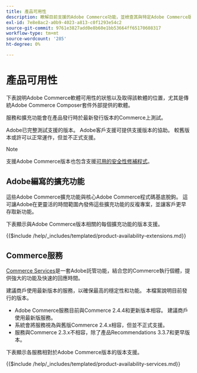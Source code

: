 ```yaml
---
title: 產品可用性
description: 瞭解目前支援的Adobe Commerce功能，並檢查其與特定Adobe Commerce版本的相容性。
exl-id: 7e8e8ac2-a0b9-4023-a813-c0f1293e54c2
source-git-commit: 9761e3827add0e8b60e1bb53664ff65170608317
workflow-type: tm+mt
source-wordcount: '285'
ht-degree: 0%

---
```


# 產品可用性

下表說明Adobe Commerce軟體可用性的狀態以及取得該軟體的位置，尤其是傳統Adobe Commerce Composer套件外部提供的軟體。

服務和擴充功能會在產品發行時於最新發行版本的Commerce上測試。

Adobe已完整測試支援的版本。 Adobe客戶支援可提供支援版本的協助。 較舊版本或許可以正常運作，但並不正式支援。

>[!NOTE]
>
>支援Adobe Commerce版本也包含支援[可用的安全性修補程式](versions.md)。

## Adobe編寫的擴充功能

這些Adobe Commerce擴充功能與核心Adobe Commerce程式碼基底脫鉤。 這可讓Adobe在更靈活的時間範圍內發佈這些擴充功能的反複專案，並讓客戶更早存取新功能。

下表顯示與Adobe Commerce版本相關的每個擴充功能的版本支援。

{{$include /help/_includes/templated/product-availability-extensions.md}}

## Commerce服務

[Commerce Services](https://experienceleague.adobe.com/docs/commerce-merchant-services/user-guides/home.html)是一套Adobe託管功能，結合您的Commerce執行個體，提供強大的功能及快速的回應時間。

建議商戶使用最新版本的服務，以確保最高的穩定性和功能。 本檔案說明目前發行的版本。

* Adobe Commerce服務目前與Commerce 2.4.4和更新版本相容。 建議商戶使用最新版服務。
* 系統會將服務視為與舊版Commerce 2.4.x相容，但並不正式支援。
* 服務與Commerce 2.3.x不相容，除了產品Recommendations 3.3.7和更早版本。

下表顯示各服務相對於Adobe Commerce版本的版本支援。

{{$include /help/_includes/templated/product-availability-services.md}}
